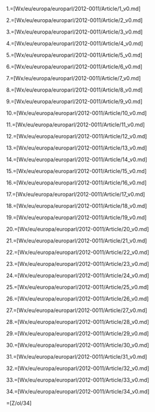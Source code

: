 1.=[Wx/eu/europa/europarl/2012-0011/Article/1_v0.md]

2.=[Wx/eu/europa/europarl/2012-0011/Article/2_v0.md]

3.=[Wx/eu/europa/europarl/2012-0011/Article/3_v0.md]

4.=[Wx/eu/europa/europarl/2012-0011/Article/4_v0.md]

5.=[Wx/eu/europa/europarl/2012-0011/Article/5_v0.md]

6.=[Wx/eu/europa/europarl/2012-0011/Article/6_v0.md]

7.=[Wx/eu/europa/europarl/2012-0011/Article/7_v0.md]

8.=[Wx/eu/europa/europarl/2012-0011/Article/8_v0.md]

9.=[Wx/eu/europa/europarl/2012-0011/Article/9_v0.md]

10.=[Wx/eu/europa/europarl/2012-0011/Article/10_v0.md]

11.=[Wx/eu/europa/europarl/2012-0011/Article/11_v0.md]

12.=[Wx/eu/europa/europarl/2012-0011/Article/12_v0.md]

13.=[Wx/eu/europa/europarl/2012-0011/Article/13_v0.md]

14.=[Wx/eu/europa/europarl/2012-0011/Article/14_v0.md]

15.=[Wx/eu/europa/europarl/2012-0011/Article/15_v0.md]

16.=[Wx/eu/europa/europarl/2012-0011/Article/16_v0.md]

17.=[Wx/eu/europa/europarl/2012-0011/Article/17_v0.md]

18.=[Wx/eu/europa/europarl/2012-0011/Article/18_v0.md]

19.=[Wx/eu/europa/europarl/2012-0011/Article/19_v0.md]

20.=[Wx/eu/europa/europarl/2012-0011/Article/20_v0.md]

21.=[Wx/eu/europa/europarl/2012-0011/Article/21_v0.md]

22.=[Wx/eu/europa/europarl/2012-0011/Article/22_v0.md]

23.=[Wx/eu/europa/europarl/2012-0011/Article/23_v0.md]

24.=[Wx/eu/europa/europarl/2012-0011/Article/24_v0.md]

25.=[Wx/eu/europa/europarl/2012-0011/Article/25_v0.md]

26.=[Wx/eu/europa/europarl/2012-0011/Article/26_v0.md]

27.=[Wx/eu/europa/europarl/2012-0011/Article/27_v0.md]

28.=[Wx/eu/europa/europarl/2012-0011/Article/28_v0.md]

29.=[Wx/eu/europa/europarl/2012-0011/Article/29_v0.md]

30.=[Wx/eu/europa/europarl/2012-0011/Article/30_v0.md]

31.=[Wx/eu/europa/europarl/2012-0011/Article/31_v0.md]

32.=[Wx/eu/europa/europarl/2012-0011/Article/32_v0.md]

33.=[Wx/eu/europa/europarl/2012-0011/Article/33_v0.md]

34.=[Wx/eu/europa/europarl/2012-0011/Article/34_v0.md]

=[Z/ol/34]